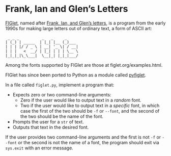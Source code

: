# Frank, Ian and Glen’s Letters

[FIGlet](https://en.wikipedia.org/wiki/FIGlet), named after [Frank, Ian, and Glen’s letters](http://www.figlet.org/faq.html), is a program from the early 1990s for making large letters out of ordinary text, a form of ASCII art:
```ascii
 _ _ _          _   _     _
| (_) | _____  | |_| |__ (_)___
| | | |/ / _ \ | __| '_ \| / __|
| | |   <  __/ | |_| | | | \__ \
|_|_|_|\_\___|  \__|_| |_|_|___/
```
Among the fonts supported by FIGlet are those at figlet.org/examples.html.

FIGlet has since been ported to Python as a module called [pyfiglet](https://pypi.org/project/pyfiglet/0.7/).

In a file called `figlet.py`, implement a program that:

* Expects zero or two command-line arguments:
    * Zero if the user would like to output text in a *random* font.
    * Two if the user would like to output text in a *specific* font, in which case the first of the two should be `-f` or `--font`, and the second of the two should be the name of the font.
* Prompts the user for a `str` of text.
* Outputs that text in the desired font.

If the user provides two command-line arguments and the first is not `-f` or `--font` or the second is not the name of a font, the program should exit via `sys.exit` with an error message.